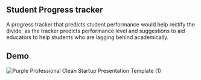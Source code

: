 
## Student Progress tracker

A progress tracker that predicts student performance would help rectify the divide, as the tracker predicts performance level and suggestions to aid educators to help students who are lagging behind academically.

## Demo 
![Purple Professional Clean Startup Presentation Template (1)](https://user-images.githubusercontent.com/66560251/131801935-feb1772c-3c83-49ee-9768-30f0470024ea.gif)


